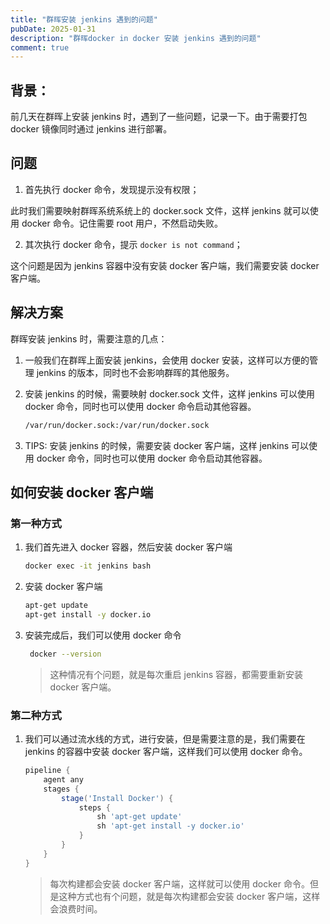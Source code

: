 ```yaml
---
title: "群晖安装 jenkins 遇到的问题"
pubDate: 2025-01-31
description: "群晖docker in docker 安装 jenkins 遇到的问题"
comment: true
---
```


## 背景：

前几天在群晖上安装 jenkins 时，遇到了一些问题，记录一下。由于需要打包 docker 镜像同时通过 jenkins 进行部署。

## 问题

1. 首先执行 docker 命令，发现提示没有权限；

此时我们需要映射群晖系统系统上的 docker.sock 文件，这样 jenkins 就可以使用 docker 命令。记住需要 root 用户，不然启动失败。

2. 其次执行 docker 命令，提示 `docker is not command`；

这个问题是因为 jenkins 容器中没有安装 docker 客户端，我们需要安装 docker 客户端。

## 解决方案

群晖安装 jenkins 时，需要注意的几点：

1. 一般我们在群晖上面安装 jenkins，会使用 docker 安装，这样可以方便的管理 jenkins 的版本，同时也不会影响群晖的其他服务。
2. 安装 jenkins 的时候，需要映射 docker.sock 文件，这样 jenkins 可以使用 docker 命令，同时也可以使用 docker 命令启动其他容器。

   ```bash
   /var/run/docker.sock:/var/run/docker.sock
   ```

3. TIPS: 安装 jenkins 的时候，需要安装 docker 客户端，这样 jenkins 可以使用 docker 命令，同时也可以使用 docker 命令启动其他容器。

## 如何安装 docker 客户端

### 第一种方式

1. 我们首先进入 docker 容器，然后安装 docker 客户端

   ```bash
   docker exec -it jenkins bash
   ```

2. 安装 docker 客户端

   ```bash
   apt-get update
   apt-get install -y docker.io
   ```

3. 安装完成后，我们可以使用 docker 命令

   ```bash
    docker --version
   ```

   > 这种情况有个问题，就是每次重启 jenkins 容器，都需要重新安装 docker 客户端。

### 第二种方式

1. 我们可以通过流水线的方式，进行安装，但是需要注意的是，我们需要在 jenkins 的容器中安装 docker 客户端，这样我们可以使用 docker 命令。

   ```groovy
   pipeline {
       agent any
       stages {
           stage('Install Docker') {
               steps {
                   sh 'apt-get update'
                   sh 'apt-get install -y docker.io'
               }
           }
       }
   }
   ```

   > 每次构建都会安装 docker 客户端，这样就可以使用 docker 命令。但是这种方式也有个问题，就是每次构建都会安装 docker 客户端，这样会浪费时间。
